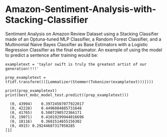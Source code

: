 # Amazon-Sentiment-Analysis-with-Stacking-Classifier
Sentiment Analysis on Amazon Review Dataset using a Stacking Classifier made of an Optuna-tuned MLP Classifier, a Random Forest Classifier, and a Multinomial Naive Bayes Classifier as Base Estimators with a Logistic Regression Classifier as the final estiamator.  An example of using the model to predict a sentence after training would be:

```
exampletext = 'taylor swift is truly the greatest artist of our generation!!!!'

prep_exampletext = tfidf.transform((([Lemmatizer(Stemmer(Tokenizer(exampletext)))])))

print(prep_exampletext)
print(best_mnbc_model_test.predict((prep_exampletext)))

  (0, 43994)	0.39724507077922017
  (0, 42228)	0.4496084885731648
  (0, 41765)	0.5007290572366171
  (0, 19071)	0.41019299944016696
  (0, 18116)	0.3681514655156302
  (0, 4915)	0.29244687317950285
[1]
```

